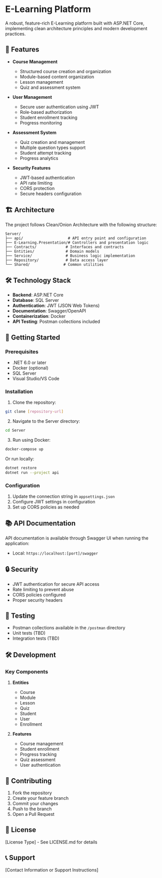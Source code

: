 # E-Learning Platform

A robust, feature-rich E-Learning platform built with ASP.NET Core, implementing clean architecture principles and modern development practices.

## 🚀 Features

- **Course Management**
  - Structured course creation and organization
  - Module-based content organization
  - Lesson management
  - Quiz and assessment system

- **User Management**
  - Secure user authentication using JWT
  - Role-based authorization
  - Student enrollment tracking
  - Progress monitoring

- **Assessment System**
  - Quiz creation and management
  - Multiple question types support
  - Student attempt tracking
  - Progress analytics

- **Security Features**
  - JWT-based authentication
  - API rate limiting
  - CORS protection
  - Secure headers configuration

## 🏗️ Architecture

The project follows Clean/Onion Architecture with the following structure:

```
Server/
├── api/                    # API entry point and configuration
├── E-Learning.Presentation/# Controllers and presentation logic
├── Contracts/             # Interfaces and contracts
├── Entities/              # Domain models
├── Service/               # Business logic implementation
├── Repository/            # Data access layer
└── Shared/               # Common utilities
```

## 🛠️ Technology Stack

- **Backend**: ASP.NET Core
- **Database**: SQL Server
- **Authentication**: JWT (JSON Web Tokens)
- **Documentation**: Swagger/OpenAPI
- **Containerization**: Docker
- **API Testing**: Postman collections included

## 🚦 Getting Started

### Prerequisites

- .NET 6.0 or later
- Docker (optional)
- SQL Server
- Visual Studio/VS Code

### Installation

1. Clone the repository:
```bash
git clone [repository-url]
```

2. Navigate to the Server directory:
```bash
cd Server
```

3. Run using Docker:
```bash
docker-compose up
```

Or run locally:
```bash
dotnet restore
dotnet run --project api
```

### Configuration

1. Update the connection string in `appsettings.json`
2. Configure JWT settings in configuration
3. Set up CORS policies as needed

## 📚 API Documentation

API documentation is available through Swagger UI when running the application:
- Local: `https://localhost:[port]/swagger`

## 🔒 Security

- JWT authentication for secure API access
- Rate limiting to prevent abuse
- CORS policies configured
- Proper security headers

## 🧪 Testing

- Postman collections available in the `/postman` directory
- Unit tests (TBD)
- Integration tests (TBD)

## 🛠️ Development

### Key Components

1. **Entities**
   - Course
   - Module
   - Lesson
   - Quiz
   - Student
   - User
   - Enrollment

2. **Features**
   - Course management
   - Student enrollment
   - Progress tracking
   - Quiz assessment
   - User authentication

## 🤝 Contributing

1. Fork the repository
2. Create your feature branch
3. Commit your changes
4. Push to the branch
5. Open a Pull Request

## 📄 License

[License Type] - See LICENSE.md for details

## 📞 Support

[Contact Information or Support Instructions]
